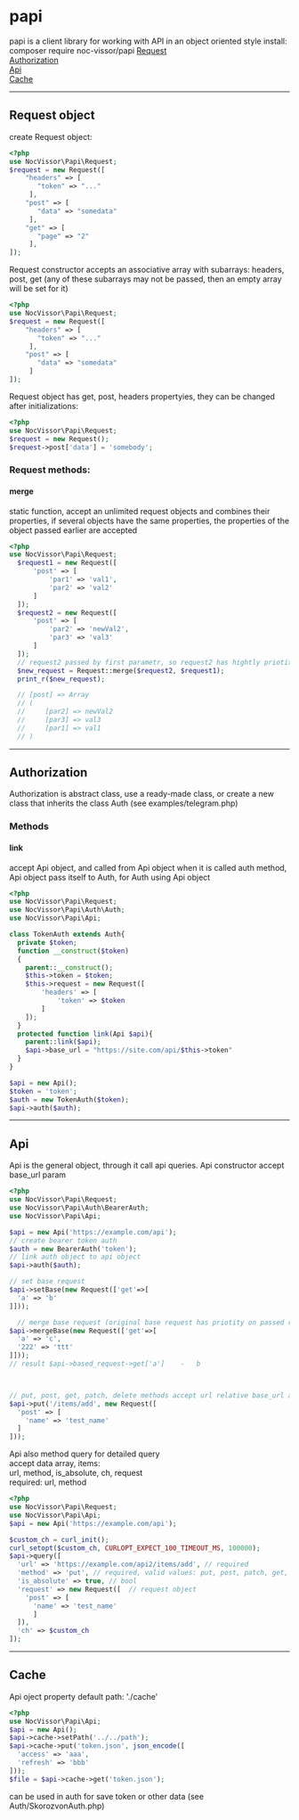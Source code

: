 # papi
papi is a client library for working with API in an object oriented style
install: composer require noc-vissor/papi
<a href="#request">Request</a><br>
<a href="#auth">Authorization</a><br>
<a href="#api">Api</a><br>
<a href="#cache">Cache</a>

____
<h2 name="request">Request object</h2>
create Request object:<br>

```php
<?php
use NocVissor\Papi\Request;
$request = new Request([
    "headers" => [
       "token" => "..."
     ],
    "post" => [
       "data" => "somedata"
     ],
    "get" => [
       "page" => "2"
     ],
]);
```
Request constructor accepts an associative array with subarrays: headers, post, get (any of these subarrays may not be passed, then an empty array will be set for it)

```php
<?php
use NocVissor\Papi\Request;
$request = new Request([
    "headers" => [
       "token" => "..."
     ],
    "post" => [
       "data" => "somedata"
     ]
]);
```

Request object has get, post, headers propertyies, they can be changed after initializations:

```php
<?php
use NocVissor\Papi\Request;
$request = new Request();
$request->post['data'] = 'somebody';
```

<h3>Request methods:</h3>
  <h4>merge</h4>
  static function, accept an unlimited request objects and combines their properties, if several objects have the same properties, the properties of the object passed earlier are accepted


  ```php
  <?php
  use NocVissor\Papi\Request;
    $request1 = new Request([
        'post' => [
            'par1' => 'val1',
            'par2' => 'val2'
        ]
    ]);
    $request2 = new Request([
        'post' => [
            'par2' => 'newVal2',
            'par3' => 'val3'
        ]
    ]);
    // request2 passed by first parametr, so request2 has hightly priotity than request1
    $new_request = Request::merge($request2, $request1);
    print_r($new_request);

    // [post] => Array
    // (
    //     [par2] => newVal2
    //     [par3] => val3
    //     [par1] => val1
    // )
  ```
____
<h2 name="auth">Authorization</h2>
  Authorization is abstract class, use a ready-made class, or create a new class that inherits the class Auth (see examples/telegram.php)
  <h3>Methods</h3>
  <h4>link</h4>
  accept Api object, and called from Api object when it is called auth method, Api object pass itself to Auth, for Auth using Api object

  ```php
  <?php
  use NocVissor\Papi\Request;
  use NocVissor\Papi\Auth\Auth;
  use NocVissor\Papi\Api;

  class TokenAuth extends Auth{
    private $token;
    function __construct($token)
    {
      parent::__construct();
      $this->token = $token;
      $this->request = new Request([
          'headers' => [
              'token' => $token
          ]
      ]);
    }
    protected function link(Api $api){
      parent::link($api);
      $api->base_url = "https://site.com/api/$this->token"
    }  
  }

  $api = new Api();
  $token = 'token';
  $auth = new TokenAuth($token);
  $api->auth($auth);
  ```
____
<h2 name="api">Api</h2>
  Api is the general object, through it call api queries.
  Api constructor accept base_url param

  ```php
  <?php
  use NocVissor\Papi\Request;
  use NocVissor\Papi\Auth\BearerAuth;
  use NocVissor\Papi\Api;

  $api = new Api('https://example.com/api');
  // create bearer token auth
  $auth = new BearerAuth('token');
  // link auth object to api object
  $api->auth($auth);

  // set base request
  $api->setBase(new Request(['get'=>[
    'a' => 'b'
  ]]));

    // merge base request (original base request has priotity on passed request)
  $api->mergeBase(new Request(['get'=>[
    'a' => 'c',
    '222' => 'ttt'
  ]]));
  // result $api->based_request->get['a']    -   b



  // put, post, get, patch, delete methods accept url relative base_url and request object
  $api->put('/items/add', new Request([
    'post' => [
      'name' => 'test_name'
    ]
  ]));

  ```
  Api also method query for detailed query<br>
  accept data array, items:<br>
  url, method, is_absolute, ch, request<br>
  required: url, method
  
  ```php
  <?php
  use NocVissor\Papi\Request;
  use NocVissor\Papi\Api;
  $api = new Api('https://example.com/api');

  $custom_ch = curl_init();
  curl_setopt($custom_ch, CURLOPT_EXPECT_100_TIMEOUT_MS, 100000);
  $api->query([
    'url' => 'https://example.com/api2/items/add', // required
    'method' => 'put', // required, valid values: put, post, patch, get, delete 
    'is_absolute' => true, // bool
    'request' => new Request([  // request object
      'post' => [
        'name' => 'test_name'
        ]
    ]),
    'ch' => $custom_ch
  ]);

  ```


  ____
<h2 name="cache">Cache</h2>
Api oject property
default path: './cache'

  ```php
  <?php
  use NocVissor\Papi\Api;
  $api = new Api();
  $api->cache->setPath('../../path');
  $api->cache->put('token.json', json_encode([
    'access' => 'aaa',
    'refresh' => 'bbb'
  ]));
  $file = $api->cache->get('token.json');

  ```
  can be used in auth for save token or other data (see Auth/SkorozvonAuth.php)